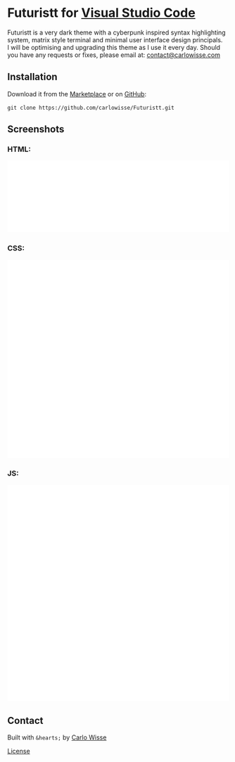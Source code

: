 # Futuristt for [Visual Studio Code](http://code.visualstudio.com)
Futuristt is a very dark theme with a cyberpunk inspired syntax highlighting system, matrix style terminal and minimal user interface design principals.</br>
I will be optimising and upgrading this theme as I use it every day. Should you have any requests or fixes, please email at: contact@carlowisse.com</br>

## Installation
Download it from the [Marketplace](https://marketplace.visualstudio.com/items?itemName=carlowisse-futuristt) or on [GitHub](https://github.com/carlowisse/Futuristt):

```
git clone https://github.com/carlowisse/Futuristt.git
```

## Screenshots

### HTML:
![ScreenShot](./images/html.svg)

### CSS:
![ScreenShot](./images/css.svg)

### JS:
![ScreenShot](./images/js.svg)

## Contact
Built with `&hearts;` by [Carlo Wisse](https://carlowisse.com)

[License](https://github.com/carlowisse/Futuristt/blob/master/LICENSE.txt)